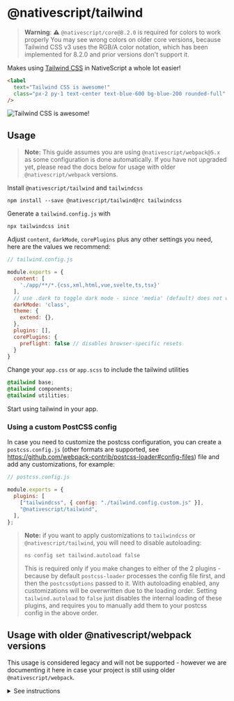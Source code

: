 # @nativescript/tailwind

> **Warning**: :warning: `@nativescript/core@8.2.0` is required for colors to work properly You may see wrong colors on older core versions, because Tailwind CSS v3 uses the RGB/A color notation, which has been implemented for 8.2.0 and prior versions don't support it.

Makes using [Tailwind CSS](https://tailwindcss.com/) in NativeScript a whole lot easier!

```html
<label
  text="Tailwind CSS is awesome!"
  class="px-2 py-1 text-center text-blue-600 bg-blue-200 rounded-full"
/>
```

![Tailwind CSS is awesome!](https://user-images.githubusercontent.com/879060/81098285-73e3ad80-8f09-11ea-8cfa-7e2ec2eebcde.png)

## Usage

> **Note:** This guide assumes you are using `@nativescript/webpack@5.x` as some configuration is done automatically. If you have not upgraded yet, please read the docs below for usage with older `@nativescript/webpack` versions.

Install `@nativescript/tailwind` and `tailwindcss`

```cli
npm install --save @nativescript/tailwind@rc tailwindcss
```

Generate a `tailwind.config.js` with

```cli
npx tailwindcss init
```

Adjust `content`, `darkMode`, `corePlugins` plus any other settings you need, here are the values we recommend: 

```js
// tailwind.config.js

module.exports = {
  content: [
    './app/**/*.{css,xml,html,vue,svelte,ts,tsx}'
  ],
  // use .dark to toggle dark mode - since 'media' (default) does not work in NativeScript
  darkMode: 'class',
  theme: {
    extend: {},
  },
  plugins: [],
  corePlugins: {
    preflight: false // disables browser-specific resets
  }
}
```

Change your `app.css` or `app.scss` to include the tailwind utilities

```css
@tailwind base;
@tailwind components;
@tailwind utilities;
```

Start using tailwind in your app.

### Using a custom PostCSS config

In case you need to customize the postcss configuration, you can create a `postcss.config.js` (other formats are supported, see https://github.com/webpack-contrib/postcss-loader#config-files) file and add any customizations, for example:

```js
// postcss.config.js

module.exports = {
  plugins: [
    ["tailwindcss", { config: "./tailwind.config.custom.js" }],
    "@nativescript/tailwind",
  ],
};
```

> **Note:** if you want to apply customizations to `tailwindcss` or `@nativescript/tailwind`, you will need to disable autoloading:
> 
> ```cli
> ns config set tailwind.autoload false
> ```
> This is required only if you make changes to either of the 2 plugins - because by default `postcss-loader` processes the config file first, and then the `postcssOptions` passed to it. With autoloading enabled, any customizations will be overwritten due to the loading order. Setting `tailwind.autoload` to `false` just disables the internal loading of these plugins, and requires you to manually add them to your postcss config in the above order.

## Usage with older @nativescript/webpack versions

This usage is considered legacy and will not be supported - however we are documenting it here in case your project is still using older `@nativescript/webpack`.

<details>

  <summary>See instructions</summary>

  ```cli
  npm install --save-dev @nativescript/tailwind@rc tailwindcss postcss postcss-loader
  ```

  Create `postcss.config.js` with the following:

  ```js
  module.exports = {
    plugins: [
        require('tailwindcss'),
        require('nativescript-tailwind')
    ]
  }
  ```


  Generate a `tailwind.config.js` with

  ```cli
  npx tailwindcss init
  ```

  Adjust `content`, `darkMode`, `corePlugins` plus any other settings you need, here are the values we recommend: 
  
  ```js
  // tailwind.config.js

  module.exports = {
    content: [
      './app/**/*.{css,xml,html,vue,svelte,ts,tsx}'
    ],
    // use .dark to toggle dark mode - since 'media' (default) does not work in NativeScript
    darkMode: 'class',
    theme: {
      extend: {},
    },
    plugins: [],
    corePlugins: {
      preflight: false // disables browser-specific resets
    }
  }
  ```

  Change your `app.css` or `app.scss` to include the tailwind utilities

  ```css
  @tailwind base;
  @tailwind components;
  @tailwind utilities;
  ```

  Update `webpack.config.js` to use PostCSS
  
  Find the section of the config that defines the rules/loaders for different file types.
  To quickly find this block - search for `rules: [`.

  For every css/scss block, append the `postcss-loader` to the list of loaders, for example:

  ```diff
  {
    test: /[\/|\\]app\.css$/,
    use: [
      'nativescript-dev-webpack/style-hot-loader',
      {
        loader: "nativescript-dev-webpack/css2json-loader",
        options: { useForImports: true }
      },
  +   'postcss-loader',
    ],
  }
  ```
  
  **Make sure you append `postcss-loader` to all css/scss rules in the config.**

</details>
